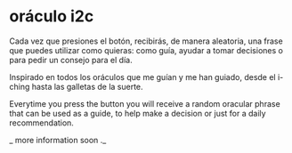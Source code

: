 # oráculo i2c

Cada vez que presiones el botón, recibirás, de manera aleatoria, una frase que puedes utilizar como quieras: como guía, ayudar a tomar decisiones o para pedir un consejo para el día.

Inspirado en todos los oráculos que me guían y me han guiado, desde el i-ching hasta las galletas de la suerte.


Everytime you press the button you will receive a random oracular phrase that can be used as a guide, to help make a decision or just for a daily recommendation. 

_ more information soon ._

